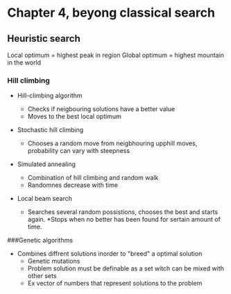 # Chapter 4, beyong classical search

## Heuristic search

Local optimum = highest peak in region
Global optimum = highest mountain in the world

### Hill climbing

* Hill-climbing algorithm
  * Checks if neigbouring solutions have a better value
  * Moves to the best local optimum

* Stochastic hill climbing 
  * Chooses a random move from neigbhouring upphill moves, probability can vary with steepness
  
* Simulated annealing
  * Combination of hill climbing and random walk 
  * Randomnes decrease with time

* Local beam search 
  * Searches several random possistions, chooses the best and starts again.
  *Stops when no better has been found for sertain amount of time.
  
###Genetic algorithms

* Combines diffrent solutions inorder to "breed" a optimal solution
  * Genetic mutations
  * Problem solution must be definable as a set witch can be mixed with other sets
  * Ex vector of numbers  that represent solutions to the problem
  
